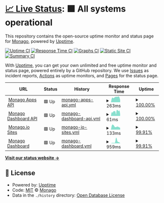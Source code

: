 # [📈 Live Status](https://status.monago.io): <!--live status--> **🟩 All systems operational**

This repository contains the open-source uptime monitor and status page for [Monago](monago.io), powered by [Upptime](https://github.com/upptime/upptime).

[![Uptime CI](https://github.com/monagoio/upptime/workflows/Uptime%20CI/badge.svg)](https://github.com/monagoio/upptime/actions?query=workflow%3A%22Uptime+CI%22)
[![Response Time CI](https://github.com/monagoio/upptime/workflows/Response%20Time%20CI/badge.svg)](https://github.com/monagoio/upptime/actions?query=workflow%3A%22Response+Time+CI%22)
[![Graphs CI](https://github.com/monagoio/upptime/workflows/Graphs%20CI/badge.svg)](https://github.com/monagoio/upptime/actions?query=workflow%3A%22Graphs+CI%22)
[![Static Site CI](https://github.com/monagoio/upptime/workflows/Static%20Site%20CI/badge.svg)](https://github.com/monagoio/upptime/actions?query=workflow%3A%22Static+Site+CI%22)
[![Summary CI](https://github.com/monagoio/upptime/workflows/Summary%20CI/badge.svg)](https://github.com/monagoio/upptime/actions?query=workflow%3A%22Summary+CI%22)

With [Upptime](https://upptime.js.org), you can get your own unlimited and free uptime monitor and status page, powered entirely by a GitHub repository. We use [Issues](https://github.com/monagoio/upptime/issues) as incident reports, [Actions](https://github.com/monagoio/upptime/actions) as uptime monitors, and [Pages](https://status.monago.io) for the status page.

<!--start: status pages-->
<!-- This summary is generated by Upptime (https://github.com/upptime/upptime) -->
<!-- Do not edit this manually, your changes will be overwritten -->
<!-- prettier-ignore -->
| URL | Status | History | Response Time | Uptime |
| --- | ------ | ------- | ------------- | ------ |
| <img alt="" src="https://favicons.githubusercontent.com/api.monago.io" height="13"> [Monago Apps API](https://api.monago.io/app) | 🟩 Up | [monago-apps-api.yml](https://github.com/monagoio/upptime/commits/HEAD/history/monago-apps-api.yml) | <details><summary><img alt="Response time graph" src="./graphs/monago-apps-api/response-time-week.png" height="20"> 263ms</summary><br><a href="https://status.monago.io/history/monago-apps-api"><img alt="Response time 209" src="https://img.shields.io/endpoint?url=https%3A%2F%2Fraw.githubusercontent.com%2Fmonagoio%2Fupptime%2FHEAD%2Fapi%2Fmonago-apps-api%2Fresponse-time.json"></a><br><a href="https://status.monago.io/history/monago-apps-api"><img alt="24-hour response time 130" src="https://img.shields.io/endpoint?url=https%3A%2F%2Fraw.githubusercontent.com%2Fmonagoio%2Fupptime%2FHEAD%2Fapi%2Fmonago-apps-api%2Fresponse-time-day.json"></a><br><a href="https://status.monago.io/history/monago-apps-api"><img alt="7-day response time 263" src="https://img.shields.io/endpoint?url=https%3A%2F%2Fraw.githubusercontent.com%2Fmonagoio%2Fupptime%2FHEAD%2Fapi%2Fmonago-apps-api%2Fresponse-time-week.json"></a><br><a href="https://status.monago.io/history/monago-apps-api"><img alt="30-day response time 209" src="https://img.shields.io/endpoint?url=https%3A%2F%2Fraw.githubusercontent.com%2Fmonagoio%2Fupptime%2FHEAD%2Fapi%2Fmonago-apps-api%2Fresponse-time-month.json"></a><br><a href="https://status.monago.io/history/monago-apps-api"><img alt="1-year response time 209" src="https://img.shields.io/endpoint?url=https%3A%2F%2Fraw.githubusercontent.com%2Fmonagoio%2Fupptime%2FHEAD%2Fapi%2Fmonago-apps-api%2Fresponse-time-year.json"></a></details> | <details><summary><a href="https://status.monago.io/history/monago-apps-api">100.00%</a></summary><a href="https://status.monago.io/history/monago-apps-api"><img alt="All-time uptime 100.00%" src="https://img.shields.io/endpoint?url=https%3A%2F%2Fraw.githubusercontent.com%2Fmonagoio%2Fupptime%2FHEAD%2Fapi%2Fmonago-apps-api%2Fuptime.json"></a><br><a href="https://status.monago.io/history/monago-apps-api"><img alt="24-hour uptime 100.00%" src="https://img.shields.io/endpoint?url=https%3A%2F%2Fraw.githubusercontent.com%2Fmonagoio%2Fupptime%2FHEAD%2Fapi%2Fmonago-apps-api%2Fuptime-day.json"></a><br><a href="https://status.monago.io/history/monago-apps-api"><img alt="7-day uptime 100.00%" src="https://img.shields.io/endpoint?url=https%3A%2F%2Fraw.githubusercontent.com%2Fmonagoio%2Fupptime%2FHEAD%2Fapi%2Fmonago-apps-api%2Fuptime-week.json"></a><br><a href="https://status.monago.io/history/monago-apps-api"><img alt="30-day uptime 100.00%" src="https://img.shields.io/endpoint?url=https%3A%2F%2Fraw.githubusercontent.com%2Fmonagoio%2Fupptime%2FHEAD%2Fapi%2Fmonago-apps-api%2Fuptime-month.json"></a><br><a href="https://status.monago.io/history/monago-apps-api"><img alt="1-year uptime 100.00%" src="https://img.shields.io/endpoint?url=https%3A%2F%2Fraw.githubusercontent.com%2Fmonagoio%2Fupptime%2FHEAD%2Fapi%2Fmonago-apps-api%2Fuptime-year.json"></a></details>
| <img alt="" src="https://favicons.githubusercontent.com/api.monago.io" height="13"> [Monago Dashboard API](https://api.monago.io) | 🟩 Up | [monago-dashboard-api.yml](https://github.com/monagoio/upptime/commits/HEAD/history/monago-dashboard-api.yml) | <details><summary><img alt="Response time graph" src="./graphs/monago-dashboard-api/response-time-week.png" height="20"> 61ms</summary><br><a href="https://status.monago.io/history/monago-dashboard-api"><img alt="Response time 791" src="https://img.shields.io/endpoint?url=https%3A%2F%2Fraw.githubusercontent.com%2Fmonagoio%2Fupptime%2FHEAD%2Fapi%2Fmonago-dashboard-api%2Fresponse-time.json"></a><br><a href="https://status.monago.io/history/monago-dashboard-api"><img alt="24-hour response time 23" src="https://img.shields.io/endpoint?url=https%3A%2F%2Fraw.githubusercontent.com%2Fmonagoio%2Fupptime%2FHEAD%2Fapi%2Fmonago-dashboard-api%2Fresponse-time-day.json"></a><br><a href="https://status.monago.io/history/monago-dashboard-api"><img alt="7-day response time 61" src="https://img.shields.io/endpoint?url=https%3A%2F%2Fraw.githubusercontent.com%2Fmonagoio%2Fupptime%2FHEAD%2Fapi%2Fmonago-dashboard-api%2Fresponse-time-week.json"></a><br><a href="https://status.monago.io/history/monago-dashboard-api"><img alt="30-day response time 791" src="https://img.shields.io/endpoint?url=https%3A%2F%2Fraw.githubusercontent.com%2Fmonagoio%2Fupptime%2FHEAD%2Fapi%2Fmonago-dashboard-api%2Fresponse-time-month.json"></a><br><a href="https://status.monago.io/history/monago-dashboard-api"><img alt="1-year response time 791" src="https://img.shields.io/endpoint?url=https%3A%2F%2Fraw.githubusercontent.com%2Fmonagoio%2Fupptime%2FHEAD%2Fapi%2Fmonago-dashboard-api%2Fresponse-time-year.json"></a></details> | <details><summary><a href="https://status.monago.io/history/monago-dashboard-api">100.00%</a></summary><a href="https://status.monago.io/history/monago-dashboard-api"><img alt="All-time uptime 95.73%" src="https://img.shields.io/endpoint?url=https%3A%2F%2Fraw.githubusercontent.com%2Fmonagoio%2Fupptime%2FHEAD%2Fapi%2Fmonago-dashboard-api%2Fuptime.json"></a><br><a href="https://status.monago.io/history/monago-dashboard-api"><img alt="24-hour uptime 100.00%" src="https://img.shields.io/endpoint?url=https%3A%2F%2Fraw.githubusercontent.com%2Fmonagoio%2Fupptime%2FHEAD%2Fapi%2Fmonago-dashboard-api%2Fuptime-day.json"></a><br><a href="https://status.monago.io/history/monago-dashboard-api"><img alt="7-day uptime 100.00%" src="https://img.shields.io/endpoint?url=https%3A%2F%2Fraw.githubusercontent.com%2Fmonagoio%2Fupptime%2FHEAD%2Fapi%2Fmonago-dashboard-api%2Fuptime-week.json"></a><br><a href="https://status.monago.io/history/monago-dashboard-api"><img alt="30-day uptime 95.73%" src="https://img.shields.io/endpoint?url=https%3A%2F%2Fraw.githubusercontent.com%2Fmonagoio%2Fupptime%2FHEAD%2Fapi%2Fmonago-dashboard-api%2Fuptime-month.json"></a><br><a href="https://status.monago.io/history/monago-dashboard-api"><img alt="1-year uptime 95.73%" src="https://img.shields.io/endpoint?url=https%3A%2F%2Fraw.githubusercontent.com%2Fmonagoio%2Fupptime%2FHEAD%2Fapi%2Fmonago-dashboard-api%2Fuptime-year.json"></a></details>
| <img alt="" src="https://favicons.githubusercontent.com/monago.io" height="13"> [Monago.io Sites](https://monago.io) | 🟩 Up | [monago-io-sites.yml](https://github.com/monagoio/upptime/commits/HEAD/history/monago-io-sites.yml) | <details><summary><img alt="Response time graph" src="./graphs/monago-io-sites/response-time-week.png" height="20"> 133ms</summary><br><a href="https://status.monago.io/history/monago-io-sites"><img alt="Response time 276" src="https://img.shields.io/endpoint?url=https%3A%2F%2Fraw.githubusercontent.com%2Fmonagoio%2Fupptime%2FHEAD%2Fapi%2Fmonago-io-sites%2Fresponse-time.json"></a><br><a href="https://status.monago.io/history/monago-io-sites"><img alt="24-hour response time 129" src="https://img.shields.io/endpoint?url=https%3A%2F%2Fraw.githubusercontent.com%2Fmonagoio%2Fupptime%2FHEAD%2Fapi%2Fmonago-io-sites%2Fresponse-time-day.json"></a><br><a href="https://status.monago.io/history/monago-io-sites"><img alt="7-day response time 133" src="https://img.shields.io/endpoint?url=https%3A%2F%2Fraw.githubusercontent.com%2Fmonagoio%2Fupptime%2FHEAD%2Fapi%2Fmonago-io-sites%2Fresponse-time-week.json"></a><br><a href="https://status.monago.io/history/monago-io-sites"><img alt="30-day response time 276" src="https://img.shields.io/endpoint?url=https%3A%2F%2Fraw.githubusercontent.com%2Fmonagoio%2Fupptime%2FHEAD%2Fapi%2Fmonago-io-sites%2Fresponse-time-month.json"></a><br><a href="https://status.monago.io/history/monago-io-sites"><img alt="1-year response time 276" src="https://img.shields.io/endpoint?url=https%3A%2F%2Fraw.githubusercontent.com%2Fmonagoio%2Fupptime%2FHEAD%2Fapi%2Fmonago-io-sites%2Fresponse-time-year.json"></a></details> | <details><summary><a href="https://status.monago.io/history/monago-io-sites">99.91%</a></summary><a href="https://status.monago.io/history/monago-io-sites"><img alt="All-time uptime 99.61%" src="https://img.shields.io/endpoint?url=https%3A%2F%2Fraw.githubusercontent.com%2Fmonagoio%2Fupptime%2FHEAD%2Fapi%2Fmonago-io-sites%2Fuptime.json"></a><br><a href="https://status.monago.io/history/monago-io-sites"><img alt="24-hour uptime 99.36%" src="https://img.shields.io/endpoint?url=https%3A%2F%2Fraw.githubusercontent.com%2Fmonagoio%2Fupptime%2FHEAD%2Fapi%2Fmonago-io-sites%2Fuptime-day.json"></a><br><a href="https://status.monago.io/history/monago-io-sites"><img alt="7-day uptime 99.91%" src="https://img.shields.io/endpoint?url=https%3A%2F%2Fraw.githubusercontent.com%2Fmonagoio%2Fupptime%2FHEAD%2Fapi%2Fmonago-io-sites%2Fuptime-week.json"></a><br><a href="https://status.monago.io/history/monago-io-sites"><img alt="30-day uptime 99.61%" src="https://img.shields.io/endpoint?url=https%3A%2F%2Fraw.githubusercontent.com%2Fmonagoio%2Fupptime%2FHEAD%2Fapi%2Fmonago-io-sites%2Fuptime-month.json"></a><br><a href="https://status.monago.io/history/monago-io-sites"><img alt="1-year uptime 99.61%" src="https://img.shields.io/endpoint?url=https%3A%2F%2Fraw.githubusercontent.com%2Fmonagoio%2Fupptime%2FHEAD%2Fapi%2Fmonago-io-sites%2Fuptime-year.json"></a></details>
| <img alt="" src="https://favicons.githubusercontent.com/cloud.monago.io" height="13"> [Monago Dashboard](https://cloud.monago.io) | 🟩 Up | [monago-dashboard.yml](https://github.com/monagoio/upptime/commits/HEAD/history/monago-dashboard.yml) | <details><summary><img alt="Response time graph" src="./graphs/monago-dashboard/response-time-week.png" height="20"> 959ms</summary><br><a href="https://status.monago.io/history/monago-dashboard"><img alt="Response time 921" src="https://img.shields.io/endpoint?url=https%3A%2F%2Fraw.githubusercontent.com%2Fmonagoio%2Fupptime%2FHEAD%2Fapi%2Fmonago-dashboard%2Fresponse-time.json"></a><br><a href="https://status.monago.io/history/monago-dashboard"><img alt="24-hour response time 293" src="https://img.shields.io/endpoint?url=https%3A%2F%2Fraw.githubusercontent.com%2Fmonagoio%2Fupptime%2FHEAD%2Fapi%2Fmonago-dashboard%2Fresponse-time-day.json"></a><br><a href="https://status.monago.io/history/monago-dashboard"><img alt="7-day response time 959" src="https://img.shields.io/endpoint?url=https%3A%2F%2Fraw.githubusercontent.com%2Fmonagoio%2Fupptime%2FHEAD%2Fapi%2Fmonago-dashboard%2Fresponse-time-week.json"></a><br><a href="https://status.monago.io/history/monago-dashboard"><img alt="30-day response time 921" src="https://img.shields.io/endpoint?url=https%3A%2F%2Fraw.githubusercontent.com%2Fmonagoio%2Fupptime%2FHEAD%2Fapi%2Fmonago-dashboard%2Fresponse-time-month.json"></a><br><a href="https://status.monago.io/history/monago-dashboard"><img alt="1-year response time 921" src="https://img.shields.io/endpoint?url=https%3A%2F%2Fraw.githubusercontent.com%2Fmonagoio%2Fupptime%2FHEAD%2Fapi%2Fmonago-dashboard%2Fresponse-time-year.json"></a></details> | <details><summary><a href="https://status.monago.io/history/monago-dashboard">99.91%</a></summary><a href="https://status.monago.io/history/monago-dashboard"><img alt="All-time uptime 99.79%" src="https://img.shields.io/endpoint?url=https%3A%2F%2Fraw.githubusercontent.com%2Fmonagoio%2Fupptime%2FHEAD%2Fapi%2Fmonago-dashboard%2Fuptime.json"></a><br><a href="https://status.monago.io/history/monago-dashboard"><img alt="24-hour uptime 99.37%" src="https://img.shields.io/endpoint?url=https%3A%2F%2Fraw.githubusercontent.com%2Fmonagoio%2Fupptime%2FHEAD%2Fapi%2Fmonago-dashboard%2Fuptime-day.json"></a><br><a href="https://status.monago.io/history/monago-dashboard"><img alt="7-day uptime 99.91%" src="https://img.shields.io/endpoint?url=https%3A%2F%2Fraw.githubusercontent.com%2Fmonagoio%2Fupptime%2FHEAD%2Fapi%2Fmonago-dashboard%2Fuptime-week.json"></a><br><a href="https://status.monago.io/history/monago-dashboard"><img alt="30-day uptime 99.79%" src="https://img.shields.io/endpoint?url=https%3A%2F%2Fraw.githubusercontent.com%2Fmonagoio%2Fupptime%2FHEAD%2Fapi%2Fmonago-dashboard%2Fuptime-month.json"></a><br><a href="https://status.monago.io/history/monago-dashboard"><img alt="1-year uptime 99.79%" src="https://img.shields.io/endpoint?url=https%3A%2F%2Fraw.githubusercontent.com%2Fmonagoio%2Fupptime%2FHEAD%2Fapi%2Fmonago-dashboard%2Fuptime-year.json"></a></details>

<!--end: status pages-->

[**Visit our status website →**](https://status.monago.io)

## 📄 License

- Powered by: [Upptime](https://github.com/upptime/upptime)
- Code: [MIT](./LICENSE) © [Monago](monago.io)
- Data in the `./history` directory: [Open Database License](https://opendatacommons.org/licenses/odbl/1-0/)
